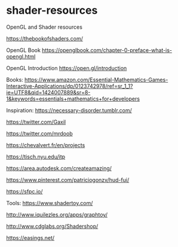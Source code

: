 # shader-resources
OpenGL and Shader resources

https://thebookofshaders.com/

OpenGL Book
https://openglbook.com/chapter-0-preface-what-is-opengl.html

OpenGL Introduction
https://open.gl/introduction

Books:
https://www.amazon.com/Essential-Mathematics-Games-Interactive-Applications/dp/0123742978/ref=sr_1_1?ie=UTF8&qid=1424007889&sr=8-1&keywords=essentials+mathematics+for+developers

Inspiration:
https://necessary-disorder.tumblr.com/

https://twitter.com/Gaxil

https://twitter.com/mrdoob

https://chevalvert.fr/en/projects

https://tisch.nyu.edu/itp

https://area.autodesk.com/createamazing/

https://www.pinterest.com/patriciogonzv/hud-fui/

https://sfpc.io/

Tools:
https://www.shadertoy.com/

http://www.iquilezles.org/apps/graphtoy/

http://www.cdglabs.org/Shadershop/

https://easings.net/


